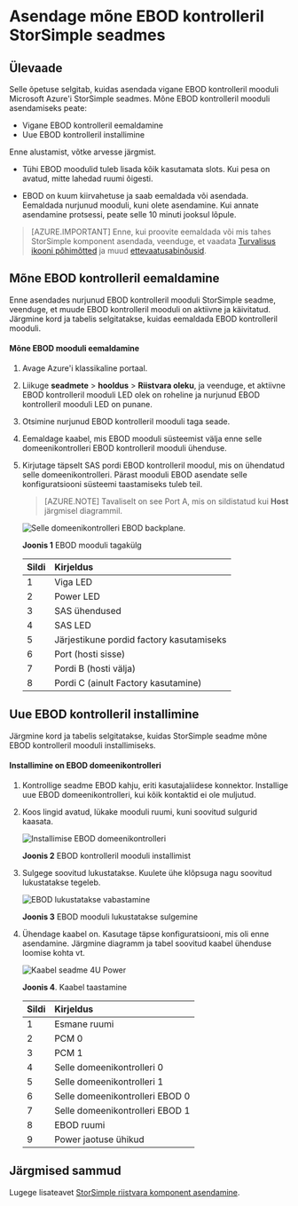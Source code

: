 <properties 
   pageTitle="Asendage StorSimple EBOD kontrolleril | Microsoft Azure'i"
   description="Selgitab, kuidas eemaldada ja asendada ühe või mõlema EBOD kontrollerid StorSimple 8600 seadmes."
   services="storsimple"
   documentationCenter=""
   authors="alkohli"
   manager="carmonm"
   editor="" />
<tags 
   ms.service="storsimple"
   ms.devlang="NA"
   ms.topic="article"
   ms.tgt_pltfrm="NA"
   ms.workload="TBD"
   ms.date="08/17/2016"
   ms.author="alkohli" />

# <a name="replace-an-ebod-controller-on-your-storsimple-device"></a>Asendage mõne EBOD kontrolleril StorSimple seadmes

## <a name="overview"></a>Ülevaade

Selle õpetuse selgitab, kuidas asendada vigane EBOD kontrolleril mooduli Microsoft Azure'i StorSimple seadmes. Mõne EBOD kontrolleril mooduli asendamiseks peate:

- Vigane EBOD kontrolleril eemaldamine
- Uue EBOD kontrolleril installimine

Enne alustamist, võtke arvesse järgmist.

- Tühi EBOD moodulid tuleb lisada kõik kasutamata slots. Kui pesa on avatud, mitte lahedad ruumi õigesti.

- EBOD on kuum kiirvahetuse ja saab eemaldada või asendada. Eemaldada nurjunud mooduli, kuni olete asendamine. Kui annate asendamine protsessi, peate selle 10 minuti jooksul lõpule.

>[AZURE.IMPORTANT] Enne, kui proovite eemaldada või mis tahes StorSimple komponent asendada, veenduge, et vaadata [Turvalisus ikooni põhimõtted](storsimple-safety.md#safety-icon-conventions) ja muud [ettevaatusabinõusid](storsimple-safety.md).

## <a name="remove-an-ebod-controller"></a>Mõne EBOD kontrolleril eemaldamine

Enne asendades nurjunud EBOD kontrolleril mooduli StorSimple seadme, veenduge, et muude EBOD kontrolleril mooduli on aktiivne ja käivitatud. Järgmine kord ja tabelis selgitatakse, kuidas eemaldada EBOD kontrolleril mooduli.

#### <a name="to-remove-an-ebod-module"></a>Mõne EBOD mooduli eemaldamine

1. Avage Azure'i klassikaline portaal.

2. Liikuge **seadmete** > **hooldus** > **Riistvara oleku**, ja veenduge, et aktiivne EBOD kontrolleril mooduli LED olek on roheline ja nurjunud EBOD kontrolleril mooduli LED on punane.

3. Otsimine nurjunud EBOD kontrolleril mooduli taga seade.

4. Eemaldage kaabel, mis EBOD mooduli süsteemist välja enne selle domeenikontrolleri EBOD kontrolleril mooduli ühenduse.

5. Kirjutage täpselt SAS pordi EBOD kontrolleril moodul, mis on ühendatud selle domeenikontrolleri. Pärast mooduli EBOD asendate selle konfiguratsiooni süsteemi taastamiseks tuleb teil. 

    >[AZURE.NOTE] Tavaliselt on see Port A, mis on sildistatud kui **Host** järgmisel diagrammil.

    ![Selle domeenikontrolleri EBOD backplane.](./media/storsimple-ebod-controller-replacement/IC741049.png)

     **Joonis 1** EBOD mooduli tagakülg

  	|Sildi|Kirjeldus|
  	|:----|:----------|
  	|1|Viga LED|
  	|2|Power LED|
  	|3|SAS ühendused|
  	|4|SAS LED|
  	|5|Järjestikune pordid factory kasutamiseks|
  	|6|Port (hosti sisse)|
  	|7|Pordi B (hosti välja)|
  	|8|Pordi C (ainult Factory kasutamine)|

## <a name="install-a-new-ebod-controller"></a>Uue EBOD kontrolleril installimine

Järgmine kord ja tabelis selgitatakse, kuidas StorSimple seadme mõne EBOD kontrolleril mooduli installimiseks.

#### <a name="to-install-an-ebod-controller"></a>Installimine on EBOD domeenikontrolleri

1. Kontrollige seadme EBOD kahju, eriti kasutajaliidese konnektor. Installige uue EBOD domeenikontrolleri, kui kõik kontaktid ei ole muljutud.

2. Koos lingid avatud, lükake mooduli ruumi, kuni soovitud sulgurid kaasata.

    ![Installimise EBOD domeenikontrolleri](./media/storsimple-ebod-controller-replacement/IC741050.png)

    **Joonis 2**  EBOD kontrolleril mooduli installimist

3. Sulgege soovitud lukustatakse. Kuulete ühe klõpsuga nagu soovitud lukustatakse tegeleb.

    ![EBOD lukustatakse vabastamine](./media/storsimple-ebod-controller-replacement/IC741047.png)

    **Joonis 3**  EBOD mooduli lukustatakse sulgemine

4. Ühendage kaabel on. Kasutage täpse konfiguratsiooni, mis oli enne asendamine. Järgmine diagramm ja tabel soovitud kaabel ühenduse loomise kohta vt.

    ![Kaabel seadme 4U Power](./media/storsimple-ebod-controller-replacement/IC770723.png)

    **Joonis 4**. Kaabel taastamine

  	|Sildi|Kirjeldus|
  	|:----|:----------|
  	|1|Esmane ruumi|
  	|2|PCM 0|
  	|3|PCM 1|
  	|4|Selle domeenikontrolleri 0|
  	|5|Selle domeenikontrolleri 1|
  	|6|Selle domeenikontrolleri EBOD 0|
  	|7|Selle domeenikontrolleri EBOD 1|
  	|8|EBOD ruumi|
  	|9|Power jaotuse ühikud|

## <a name="next-steps"></a>Järgmised sammud

Lugege lisateavet [StorSimple riistvara komponent asendamine](storsimple-hardware-component-replacement.md).
